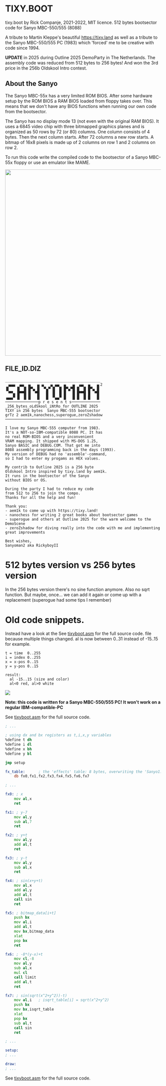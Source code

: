 # TIXY.BOOT
tixy.boot by Rick Companje, 2021-2022, MIT licence.
512 bytes bootsector code for Sanyo MBC-550/555 (8088)

A tribute to Martin Kleppe's beautiful https://tixy.land as well as a tribute to the Sanyo MBC-550/555 PC (1983) which 'forced' me to be creative with code since 1994.

**UPDATE** in 2025 during Outline 2025 DemoParty in The Netherlands. The assembly code was reduced from 512 bytes to 256 bytes! And won the 3rd price in the 256b Oldskool Intro contest.

## About the Sanyo
The Sanyo MBC-55x has a very limited ROM BIOS. After some hardware setup by the ROM BIOS a RAM BIOS loaded from floppy takes over. This means that we don't have any BIOS functions when running our own code from the bootsector. 

The Sanyo has no display mode 13 (not even with the original RAM BIOS). It uses a 6845 video chip with three bitmapped graphics planes and is organized as 50 rows by 72 (or 80) columns. One column consists of 4 bytes. Then the next column starts. After 72 columns a new row starts. A bitmap of 16x8 pixels is made up of 2 columns on row 1 and 2 columns on row 2.

To run this code write the compiled code to the bootsector of a Sanyo MBC-55x floppy or use an emulator like MAME.

<img src="doc/sanyo-mbc-555-tixy.jpg" width="600">

## FILE_ID.DIZ
```
___________________________________________
 ▗▄▄▖ ▗▄▖ ▗▖  ▗▖▗▖  ▗▖▗▄▖ ▗▖  ▗▖ ▗▄▖ ▗▖  ▗▖2
▐▌   ▐▌ ▐▌▐▛▚▖▐▌ ▝▚▞▘▐▌ ▐▌▐▛▚▞▜▌▐▌ ▐▌▐▛▚▖▐▌
 ▝▀▚▖▐▛▀▜▌▐▌ ▝▜▌  ▐▌ ▐▌ ▐▌▐▌  ▐▌▐▛▀▜▌▐▌ ▝▜▌ 
▗▄▄▞▘▐▌ ▐▌▐▌  ▐▌  ▐▌ ▝▚▄▞▘▐▌  ▐▌▐▌ ▐▌▐▌  ▐▌
───────────────p r e s e n t s─────────────
_256_bytes_oLdSkool_iNtRo_for OUTLINE 2025
TIXY in 256 bytes  Sanyo MBC-555 bootsector
grTz 2 aem1k,nanochess,superogue,zeroZshadow
───────────────────────────────────────────

I love my Sanyo MBC-555 computer from 1983. 
It's a NOT-so-IBM-compatible 8088 PC. It has
no real ROM-BIOS and a very inconvenient 
VRAM mapping. It shipped with MS-DOS 1.25,
Sanyo BASIC and DEBUG.COM. That got me into
8088 assembly programming back in the days (1993).
My version of DEBUG had no 'assemble'-command,
so I had to enter my progams as HEX values.

My contrib to Outline 2025 is a 256 byte
Oldskool Intro inspired by tixy.land by aem1k.
It runs in the bootsector of the Sanyo
without BIOS or OS.

During the party I had to reduce my code 
from 512 to 256 to join the compo. 
Thanks for all the help and fun!

Thank you:
- aem1k to come up with https://tixy.land!
- nanochess for writing 2 great books about bootsector games
- superogue and others at Outline 2025 for the warm welcome to the DemoScene
- zeroZshadow for diving really into the code with me and implementing great improvements

Best wishes,
Sanyoman2 aka RickyboyII
```

# 512 bytes version vs 256 bytes version
In the 256 bytes version there's no sine function anymore. Also no sqrt function.
But maybe, once... we can add it again or come up with a replacement (superogue had some tips I remember)

# Old code snippets.
Instead have a look at the See [tixyboot.asm](tixyboot.asm) for the full source code. file because multiple things changed. al is now between 0..31 instead of -15..15 for example.

```
t = time  0..255
i = index 0..255
x = x-pos 0..15
y = y-pos 0..15

result: 
  al -15..15 (size and color)
  al<0 red, al>0 white
```

<img src="doc/screengrab.gif">

**Note: this code is written for a Sanyo MBC-550/555 PC! It won't work on a regular IBM-compatible-PC**

See [tixyboot.asm](tixyboot.asm) for the full source code.

```asm
; ...

; using dx and bx registers as t,i,x,y variables
%define t dh
%define i dl
%define x bh
%define y bl

jmp setup

fx_table:      ; the 'effects' table: 8 bytes, overwriting the 'Sanyo1.2' tag
    db fx0,fx1,fx2,fx3,fx4,fx5,fx6,fx7 

; ...

fx0: ; x
    mov al,x
    ret

fx1: ; y-7
    mov al,y
    sub al,7
    ret

fx2: ; y+t
    mov al,y
    add al,t
    ret

fx3: ; y-t
    mov al,y
    sub al,x
    ret

fx4: ; sin(x+y+t)
    mov al,x
    add al,y
    add al,t
    call sin
    ret

fx5: ; bitmap_data[i+t]
    push bx
    mov al,i
    add al,t
    mov bx,bitmap_data
    xlat
    pop bx
    ret

fx6: ; -8*(y-x)+t
    mov cl,-8
    mov al,y
    sub al,x
    mul cl
    call limit
    add al,t
    ret

fx7: ; sin(sqrt(x^2+y^2))-t)
    mov al,i   ; isqrt_table[i] = sqrt(x^2+y^2)
    push bx
    mov bx,isqrt_table
    xlat
    pop bx
    sub al,t
    call sin
    ret

; ...

setup:
; ...

draw:
; ...
```

See [tixyboot.asm](tixyboot.asm) for the full source code.
